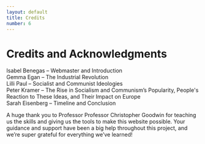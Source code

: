 ```yaml
---
layout: default
title: Credits
number: 6
---
```

# Credits and Acknowledgments 

Isabel Benegas – Webmaster and Introduction  
Gemma Egan – The Industrial Revolution  
Lilli Paul – Socialist and Communist Ideologies  
Peter Kramer – The Rise in Socialism and Communism’s Popularity, People's Reaction to These Ideas, and Their Impact on Europe  
Sarah Eisenberg – Timeline and Conclusion  

A huge thank you to Professor Professor Christopher Goodwin for teaching us the skills and giving us the tools to make this website possible. Your guidance and support have been a big help throughout this project, and we’re super grateful for everything we’ve learned!
